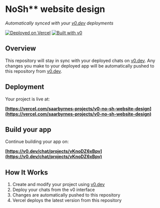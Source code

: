# NoSh** website design

*Automatically synced with your [v0.dev](https://v0.dev) deployments*

[![Deployed on Vercel](https://img.shields.io/badge/Deployed%20on-Vercel-black?style=for-the-badge&logo=vercel)](https://vercel.com/saarbyrnes-projects/v0-no-sh-website-design)
[![Built with v0](https://img.shields.io/badge/Built%20with-v0.dev-black?style=for-the-badge)](https://v0.dev/chat/projects/vKnoDZ6xBpv)

## Overview

This repository will stay in sync with your deployed chats on [v0.dev](https://v0.dev).
Any changes you make to your deployed app will be automatically pushed to this repository from [v0.dev](https://v0.dev).

## Deployment

Your project is live at:

**[https://vercel.com/saarbyrnes-projects/v0-no-sh-website-design](https://vercel.com/saarbyrnes-projects/v0-no-sh-website-design)**

## Build your app

Continue building your app on:

**[https://v0.dev/chat/projects/vKnoDZ6xBpv](https://v0.dev/chat/projects/vKnoDZ6xBpv)**

## How It Works

1. Create and modify your project using [v0.dev](https://v0.dev)
2. Deploy your chats from the v0 interface
3. Changes are automatically pushed to this repository
4. Vercel deploys the latest version from this repository